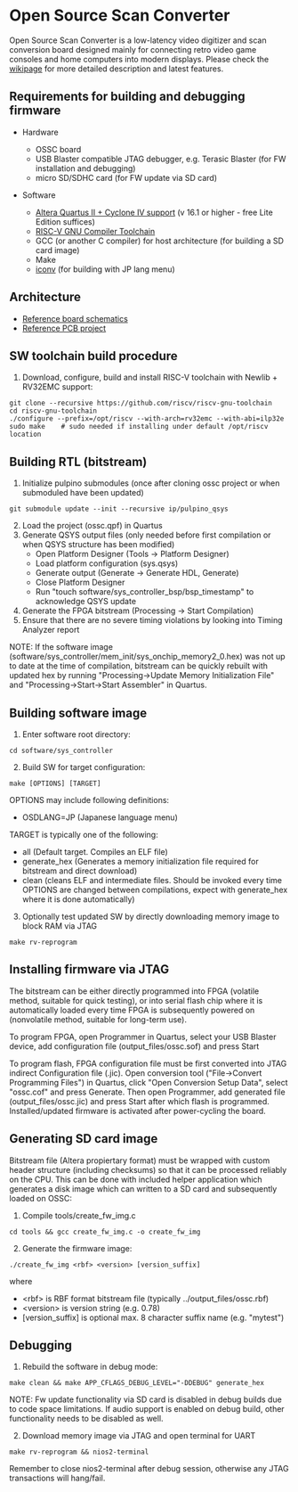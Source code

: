 Open Source Scan Converter
==============

Open Source Scan Converter is a low-latency video digitizer and scan conversion board designed mainly for connecting retro video game consoles and home computers into modern displays. Please check the [wikipage](http://junkerhq.net/xrgb/index.php?title=OSSC) for more detailed description and latest features.

Requirements for building and debugging firmware
---------------------------------------------------
* Hardware
  * OSSC board
  * USB Blaster compatible JTAG debugger, e.g. Terasic Blaster (for FW installation and debugging)
  * micro SD/SDHC card (for FW update via SD card)

* Software
  * [Altera Quartus II + Cyclone IV support](http://dl.altera.com/?edition=lite) (v 16.1 or higher - free Lite Edition suffices)
  * [RISC-V GNU Compiler Toolchain](https://github.com/riscv/riscv-gnu-toolchain)
  * GCC (or another C compiler) for host architecture (for building a SD card image)
  * Make
  * [iconv](https://en.wikipedia.org/wiki/Iconv) (for building with JP lang menu)


Architecture
------------------------------
* [Reference board schematics](https://github.com/marqs85/ossc_pcb/raw/v1.6/ossc_board.pdf)
* [Reference PCB project](https://github.com/marqs85/ossc_pcb)


SW toolchain build procedure
--------------------------
1. Download, configure, build and install RISC-V toolchain with Newlib + RV32EMC support:
~~~~
git clone --recursive https://github.com/riscv/riscv-gnu-toolchain
cd riscv-gnu-toolchain
./configure --prefix=/opt/riscv --with-arch=rv32emc --with-abi=ilp32e
sudo make    # sudo needed if installing under default /opt/riscv location
~~~~


Building RTL (bitstream)
--------------------------
1. Initialize pulpino submodules (once after cloning ossc project or when submoduled have been updated)
~~~~
git submodule update --init --recursive ip/pulpino_qsys
~~~~
2. Load the project (ossc.qpf) in Quartus
3. Generate QSYS output files (only needed before first compilation or when QSYS structure has been modified)
    * Open Platform Designer (Tools -> Platform Designer)
    * Load platform configuration (sys.qsys)
    * Generate output (Generate -> Generate HDL, Generate)
    * Close Platform Designer
    * Run "touch software/sys_controller_bsp/bsp_timestamp" to acknowledge QSYS update
3. Generate the FPGA bitstream (Processing -> Start Compilation)
4. Ensure that there are no severe timing violations by looking into Timing Analyzer report

NOTE: If the software image (software/sys_controller/mem_init/sys_onchip_memory2_0.hex) was not up to date at the time of compilation, bitstream can be quickly rebuilt with updated hex by running "Processing->Update Memory Initialization File" and "Processing->Start->Start Assembler" in Quartus.


Building software image
--------------------------
1. Enter software root directory:
~~~~
cd software/sys_controller
~~~~
2. Build SW for target configuration:
~~~~
make [OPTIONS] [TARGET]
~~~~
OPTIONS may include following definitions:
* OSDLANG=JP (Japanese language menu)

TARGET is typically one of the following:
* all (Default target. Compiles an ELF file)
* generate_hex (Generates a memory initialization file required for bitstream and direct download)
* clean (cleans ELF and intermediate files. Should be invoked every time OPTIONS are changed between compilations, expect with generate_hex where it is done automatically)

3. Optionally test updated SW by directly downloading memory image to block RAM via JTAG
~~~~
make rv-reprogram
~~~~


Installing firmware via JTAG
--------------------------
The bitstream can be either directly programmed into FPGA (volatile method, suitable for quick testing), or into serial flash chip where it is automatically loaded every time FPGA is subsequently powered on (nonvolatile method, suitable for long-term use).

To program FPGA, open Programmer in Quartus, select your USB Blaster device, add configuration file (output_files/ossc.sof) and press Start

To program flash, FPGA configuration file must be first converted into JTAG indirect Configuration file (.jic). Open conversion tool ("File->Convert Programming Files") in Quartus, click "Open Conversion Setup Data", select "ossc.cof" and press Generate. Then open Programmer, add generated file (output_files/ossc.jic) and press Start after which flash is programmed. Installed/updated firmware is activated after power-cycling the board.


Generating SD card image
--------------------------
Bitstream file (Altera propiertary format) must be wrapped with custom header structure (including checksums) so that it can be processed reliably on the CPU. This can be done with included helper application which generates a disk image which can written to a SD card and subsequently loaded on OSSC:

1. Compile tools/create_fw_img.c
~~~~
cd tools && gcc create_fw_img.c -o create_fw_img
~~~~
2. Generate the firmware image:
~~~~
./create_fw_img <rbf> <version> [version_suffix]
~~~~
where
* \<rbf\> is RBF format bitstream file (typically ../output_files/ossc.rbf)
* \<version\> is version string (e.g. 0.78)
* \[version_suffix\] is optional max. 8 character suffix name (e.g. "mytest")


Debugging
--------------------------
1. Rebuild the software in debug mode:
~~~~
make clean && make APP_CFLAGS_DEBUG_LEVEL="-DDEBUG" generate_hex
~~~~
NOTE: Fw update functionality via SD card is disabled in debug builds due to code space limitations. If audio support is enabled on debug build, other functionality needs to be disabled as well.

2. Download memory image via JTAG and open terminal for UART
~~~~
make rv-reprogram && nios2-terminal
~~~~
Remember to close nios2-terminal after debug session, otherwise any JTAG transactions will hang/fail.
